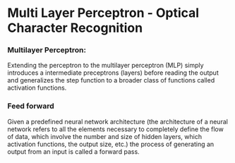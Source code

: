 # Multi Layer Perceptron - Optical Character Recognition

### Multilayer Perceptron:
Extending the perceptron to the multilayer perceptron (MLP) simply introduces a intermediate preceptrons (layers) before reading the output and generalizes the step function to a broader class of functions called activation functions.

### Feed forward
Given a predefined neural network architecture (the architecture of a neural network refers to all the elements necessary to completely define the flow of data, which involve the number and size of hidden layers, which activation functions, the output size, etc.) the process of generating an output from an input is called a forward pass.

